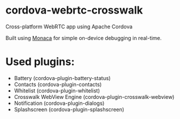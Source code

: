 # cordova-webrtc-crosswalk
Cross-platform WebRTC app using Apache Cordova

Built using [Monaca](https://monaca.io/) for simple on-device debugging in real-time.

# Used plugins:
- Battery (cordova-plugin-battery-status)
- Contacts (cordova-plugin-contacts)
- Whitelist (cordova-plugin-whitelist)
- Crosswalk WebView Engine (cordova-plugin-crosswalk-webview)
- Notification (cordova-plugin-dialogs)
- Splashscreen (cordova-plugin-splashscreen)
